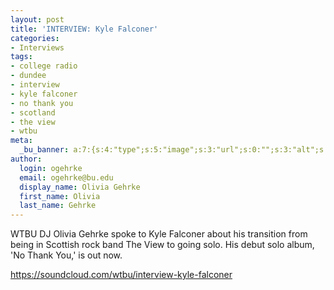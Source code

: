 ```yaml
---
layout: post
title: 'INTERVIEW: Kyle Falconer'
categories:
- Interviews
tags:
- college radio
- dundee
- interview
- kyle falconer
- no thank you
- scotland
- the view
- wtbu
meta:
  _bu_banner: a:7:{s:4:"type";s:5:"image";s:3:"url";s:0:"";s:3:"alt";s:0:"";s:7:"post_id";s:0:"";s:4:"html";s:0:"";s:8:"position";s:12:"contentWidth";s:7:"caption";s:0:"";}
author:
  login: ogehrke
  email: ogehrke@bu.edu
  display_name: Olivia Gehrke
  first_name: Olivia
  last_name: Gehrke
---
```

WTBU DJ Olivia Gehrke spoke to Kyle Falconer about his transition from being in Scottish rock band The View to going solo. His debut solo album, 'No Thank You,' is out now.

https://soundcloud.com/wtbu/interview-kyle-falconer